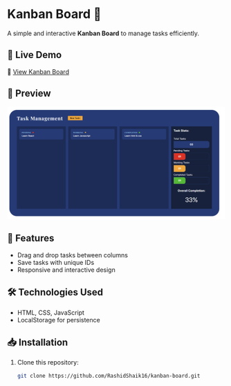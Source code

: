﻿# Kanban Board 📝  

A simple and interactive **Kanban Board** to manage tasks efficiently.  

## 🚀 Live Demo  
🔗 [View Kanban Board](https://rashidshaik16.github.io/kanban-board/)  

## 📸 Preview  
![Kanban Board Preview](screenshot.png)  

## 📌 Features  
- Drag and drop tasks between columns  
- Save tasks with unique IDs  
- Responsive and interactive design  

## 🛠️ Technologies Used  
- HTML, CSS, JavaScript  
- LocalStorage for persistence  

## 📥 Installation  
1. Clone this repository:  
   ```sh
   git clone https://github.com/RashidShaik16/kanban-board.git


